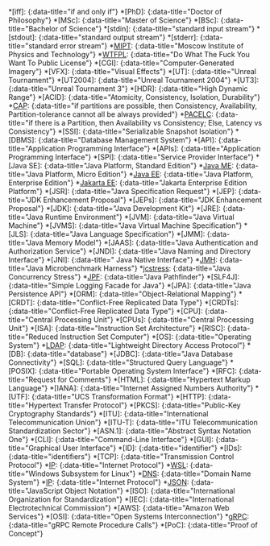 [WTFPL]: <http://www.wtfpl.net/>
[MIPT]: <https://mipt.ru/english/>
[Java]: <https://dev.java/>
[Java EE]: <https://www.oracle.com/ca-en/java/technologies/java-ee-glance.html>
[Java Platform, Enterprise Edition (Java EE)]: <https://www.oracle.com/ca-en/java/technologies/java-ee-glance.html>
[Java ME]: <https://www.oracle.com/java/technologies/javameoverview.html>
[Java Platform, Micro Edition (Java ME)]: <https://www.oracle.com/java/technologies/javameoverview.html>
[Jakarta EE]: <https://jakarta.ee/specifications/>
[Jakarta Enterprise Edition Platform (Jakarta EE)]: <https://jakarta.ee/specifications/>
[JMH]: <https://github.com/openjdk/jmh>
[jcstress]: <https://github.com/openjdk/jcstress>
[JPF]: <https://github.com/javapathfinder/jpf-core/wiki>
[OpenJDK]: <https://openjdk.org/>
[OpenJDK JDK]: <https://openjdk.org/projects/jdk/>
[Oracle JDK]: <https://www.oracle.com/java/technologies/downloads/>
[Junit 5]: <https://junit.org/junit5/>
[Rust]: <https://www.rust-lang.org/>
[PostgreSQL]: <https://www.postgresql.org/>
[Cassandra]: <https://cassandra.apache.org/>
[MongoDB]: <https://www.mongodb.com/docs/manual/>
[macOS]: <https://www.apple.com/macos>
[Ubuntu]: <https://ubuntu.com>
[Windows]: <https://www.microsoft.com/windows>
[WSL]: <https://docs.microsoft.com/en-ca/windows/wsl/>
[WSL 2]: <https://docs.microsoft.com/en-ca/windows/wsl/>
[DNS]: <https://www.rfc-editor.org/info/std13>
[IP]: <https://www.rfc-editor.org/info/std86>
[LDAP]: <https://www.rfc-editor.org/rfc/rfc4510>
[Rust]: <https://www.rust-lang.org/>
[JSON]: <https://www.rfc-editor.org/rfc/rfc8259.html>
[CAP]: <https://www.researchgate.net/publication/2540896_Brewer's_Conjecture_and_the_Feasibility_of_Consistent_Available_Partition-Tolerant_Web_Services>
[CAP theorem]: <https://www.researchgate.net/publication/2540896_Brewer's_Conjecture_and_the_Feasibility_of_Consistent_Available_Partition-Tolerant_Web_Services>
[PACELC]: <https://www.researchgate.net/publication/220476540_Consistency_Tradeoffs_in_Modern_Distributed_Database_System_Design_CAP_is_Only_Part_of_the_Story>
[concurrent]: <{% post_url 2020-05-17-parallelism-vs-concurrency %}#concurrency>
[concurrently]: <{% post_url 2020-05-17-parallelism-vs-concurrency %}#concurrency>
[authentication]: <{% post_url 2013-12-31-identification-vs-authentication-vs-authorization %}#authentication>
[MongoDB Java Drivers]: <https://www.mongodb.com/docs/drivers/java-drivers/>
[MongoDB Kafka Connector]: <https://www.mongodb.com/docs/kafka-connector/current/>
[MongoDB Rust Driver]: <https://www.mongodb.com/docs/drivers/rust/current/>
[MongoDB Wire Protocol]: <https://www.mongodb.com/docs/manual/reference/mongodb-wire-protocol/>
[gRPC]: <https://grpc.io/>

*[iff]:
{:data-title="if and only if"}
*[PhD]:
{:data-title="Doctor of Philosophy"}
*[MSc]:
{:data-title="Master of Science"}
*[BSc]:
{:data-title="Bachelor of Science"}
*[stdin]:
{:data-title="standard input stream"}
*[stdout]:
{:data-title="standard output stream"}
*[stderr]:
{:data-title="standard error stream"}
*[MIPT]:
{:data-title="Moscow Institute of Physics and Technology"}
*[WTFPL]:
{:data-title="Do What The Fuck You Want To Public License"}
*[CGI]:
{:data-title="Computer-Generated Imagery"}
*[VFX]:
{:data-title="Visual Effects"}
*[UT]:
{:data-title="Unreal Tournament"}
*[UT2004]:
{:data-title="Unreal Tournament 2004"}
*[UT3]:
{:data-title="Unreal Tournament 3"}
*[HDR]:
{:data-title="High Dynamic Range"}
*[ACID]:
{:data-title="Atomicity, Consistency, Isolation, Durability"}
*[CAP]:
{:data-title="if partitions are possible, then Consistency, Availability, Partition-tolerance cannot all be always provided"}
*[PACELC]:
{:data-title="if there is a Partition, then Availability vs Consistency; Else, Latency vs Consistency"}
*[SSI]:
{:data-title="Serializable Snapshot Isolation"}
*[DBMS]:
{:data-title="Database Management System"}
*[API]:
{:data-title="Application Programming Interface"}
*[APIs]:
{:data-title="Application Programming Interface"}
*[SPI]:
{:data-title="Service Provider Interface"}
*[Java SE]:
{:data-title="Java Platform, Standard Edition"}
*[Java ME]:
{:data-title="Java Platform, Micro Edition"}
*[Java EE]:
{:data-title="Java Platform, Enterprise Edition"}
*[Jakarta EE]:
{:data-title="Jakarta Enterprise Edition Platform"}
*[JSR]:
{:data-title="Java Specification Request"}
*[JEP]:
{:data-title="JDK Enhancement Proposal"}
*[JEPs]:
{:data-title="JDK Enhancement Proposal"}
*[JDK]:
{:data-title="Java Development Kit"}
*[JRE]:
{:data-title="Java Runtime Environment"}
*[JVM]:
{:data-title="Java Virtual Machine"}
*[JVMS]:
{:data-title="Java Virtual Machine Specification"}
*[JLS]:
{:data-title="Java Language Specification"}
*[JMM]:
{:data-title="Java Memory Model"}
*[JAAS]:
{:data-title="Java Authentication and Authorization Service"}
*[JNDI]:
{:data-title="Java Naming and Directory Interface"}
*[JNI]:
{:data-title=" Java Native Interface"}
*[JMH]:
{:data-title="Java Microbenchmark Harness"}
*[jcstress]:
{:data-title="Java Concurrency Stress"}
*[JPF]:
{:data-title="Java Pathfinder"}
*[SLF4J]:
{:data-title="Simple Logging Facade for Java"}
*[JPA]:
{:data-title="Java Persistence API"}
*[ORM]:
{:data-title="Object-Relational Mapping"}
*[CRDT]:
{:data-title="Conflict-Free Replicated Data Type"}
*[CRDTs]:
{:data-title="Conflict-Free Replicated Data Type"}
*[CPU]:
{:data-title="Central Processing Unit"}
*[CPUs]:
{:data-title="Central Processing Unit"}
*[ISA]:
{:data-title="Instruction Set Architecture"}
*[RISC]:
{:data-title="Reduced Instruction Set Computer"}
*[OS]:
{:data-title="Operating System"}
*[LDAP]:
{:data-title="Lightweight Directory Access Protocol"}
*[DB]:
{:data-title="database"}
*[JDBC]:
{:data-title="Java Database Connectivity"}
*[SQL]:
{:data-title="Structured Query Language"}
*[POSIX]:
{:data-title="Portable Operating System Interface"}
*[RFC]:
{:data-title="Request for Comments"}
*[HTML]:
{:data-title="Hypertext Markup Language"}
*[IANA]:
{:data-title="Internet Assigned Numbers Authority"}
*[UTF]:
{:data-title="UCS Transformation Format"}
*[HTTP]:
{:data-title="Hypertext Transfer Protocol"}
*[PKCS]:
{:data-title="Public-Key Cryptography Standards"}
*[ITU]:
{:data-title="International Telecommunication Union"}
*[ITU-T]:
{:data-title="ITU Telecommunication Standardization Sector"}
*[ASN.1]:
{:data-title="Abstract Syntax Notation One"}
*[CLI]:
{:data-title="Command-Line Interface"}
*[GUI]:
{:data-title="Graphical User Interface"}
*[ID]:
{:data-title="identifier"}
*[IDs]:
{:data-title="identifiers"}
*[TCP]:
{:data-title="Transmission Control Protocol"}
*[IP]:
{:data-title="Internet Protocol"}
*[WSL]:
{:data-title="Windows Subsystem for Linux"}
*[DNS]:
{:data-title="Domain Name System"}
*[IP]:
{:data-title="Internet Protocol"}
*[JSON]:
{:data-title="JavaScript Object Notation"}
*[ISO]:
{:data-title="International Organization for Standardization"}
*[IEC]:
{:data-title="International Electrotechnical Commission"}
*[AWS]:
{:data-title="Amazon Web Services"}
*[OSI]:
{:data-title="Open Systems Interconnection"}
*[gRPC]:
{:data-title="gRPC Remote Procedure Calls"}
*[PoC]:
{:data-title="Proof of Concept"}
